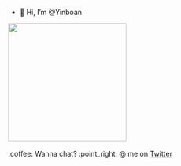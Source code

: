 - 👋 Hi, I’m @Yinboan
  
<img src="https://i.imgur.com/kdKhgx6.gif" width="240px" align="center">
<br><br>:coffee: Wanna chat? :point_right: @ me on <a href="https://twitter.com/Hi_Yin66">Twitter</a>
<!---
Yinboan/Yinboan is a ✨ special ✨ repository because its `README.md` (this file) appears on your GitHub profile.
You can click the Preview link to take a look at your changes.
--->
